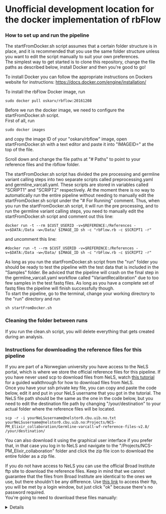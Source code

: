 # Unofficial development location for the docker implementation of rbFlow

### How to set up and run the pipeline  
The startFromDocker.sh script assumes that a certain folder structure is in place, and it is recommended that you use the same folder structure unless you want to edit the script manually to suit your own preferences.  
The simplest way to get started is to clone this repository, change the file paths as described below, install Docker and then you're good to go!  

To install Docker you can follow the appropriate instructions on Dockers website for instructions: https://docs.docker.com/engine/installation/

To install the rbFlow Docker image, run 
```
sudo docker pull oskarv/rbflow:20161208
```

Before we run the docker image, we need to configure the startFromDocker.sh script.  
First of all, run 
```
sudo docker images
```
and copy the image ID of your "oskarv/rbflow" image, open startFromDocker.sh with a text editor and paste it into "IMAGEID=" at the top of the file.  

Scroll down and change the file paths at "# Paths" to point to your reference files and the rbflow folder.

The startFromDocker.sh script has divided the pre processing and germline variant calling steps into two separate scripts called preprocessing.yaml and germline_varcall.yaml. These scripts are stored in variables called "SCRIPT1" and "SCRIPT2" respectively. At the moment there is no way to automatically run the entire pipeline without needing to manually edit the startFromDocker.sh script under the "# For Running" comment. Thus, when you run the startFromDocker.sh script, it will run the pre processing, and to run the germline variant calling steps, you need to manually edit the startFromDocker.sh script and comment out this line: 
```
docker run -t --rm $CUST_USERID -v=$REFERENCE:/References -v=$DATA:/Data -w=/Data/ $IMAGE_ID sh -c "rbFlow.rb -c $SCRIPT1 -r"
```
and uncomment this line:
``` 
#docker run -t --rm $CUST_USERID -v=$REFERENCE:/References -v=$DATA:/Data -w=/Data/ $IMAGE_ID sh -c "rbFlow.rb -c $SCRIPT2 -r" 
```

As long as you run the startFromDocker.sh script from the "run" folder you should be ready to test the pipeline with the test data that is included in the "Samples" folder. Be adviced that the pipeline will crash on the final step in the germline_varcall.yaml workflow called "VariantRecalibration" due to too few samples in the test fastq files. As long as you have a complete set of fastq files the pipeline will finish successfully though.  
To start the pipeline, go to the terminal, change your working directory to the "run" directory and run 
```
sh startFromDocker.sh
```

### Cleaning the folder between runs  
If you run the clean.sh script, you will delete everything that gets created during an analysis.  

### Instructions for downloading the reference files for this pipeline
If you are part of a Norwegian university you have access to the NeLS portal, which is where we store the official reference files for this pipeline. If you have never used scp to download files from NeLS, watch [this tutorial](https://www.youtube.com/watch?v=TbUl8iuIwIw) for a guided walkthrough for how to download files from NeLS.  
Once you have your ssh private key file, you can copy and paste the code below, edit it and put in your NeLS username that you got in the tutorial. The NeLS file path should be the same as the one in the code below, but you need to edit the destination file path by changing "/your/destination" to your actual folder where the reference files will be located.

```
scp -r -i yourNeLSusername@nelstor0.cbu.uib.no.txt yourNeLSusername@nelstor0.cbu.uib.no:Projects/NCS-PM_Elixir_collaboration/Germline-varcall-wf-reference-files-v2.8/ /your/destination/
```

You can also download it using the graphical user interface if you prefer that, in that case you log in to NeLS and navigate to the "/Projects/NCS-PM_Elixir_collaboration" folder and click the zip file icon to download the entire folder as a zip file.

If you do not have access to NeLS you can use the official Broad Institute ftp site to download the reference files. Keep in mind that we cannot guarantee that the files from Broad Institute are identical to the ones we use, but there shouldn't be any difference. Use [this link](ftp://gsapubftp-anonymous@ftp.broadinstitute.org/bundle/) to access their ftp, you will be met by a login window, but just click "ok" because there's no password required.  
You're going to need to download these files manually:  
<details>
Some of the files in the list below have shorter names than the ones in the ftp directory, just choose the one that fits best, there's no risk of confusion.  
1000G_phase1.indels.b37.vcf  
1000G_phase1.indels.b37.vcf.idx  
1000g.vcf - This file is not available at their ftp site, you're going to need to find it some place else, it should be 6.9GB.  
1000g.vcf.idx  
dbsnp_138.b37.vcf  
dbsnp_138.b37.vcf.idx  
hapmap_3.3.b37.vcf.gz  
hapmap_3.3.b37.vcf.gzidx  
human_g1k_v37_decoy.dict  
human_g1k_v37_decoy.fasta  
human_g1k_v37_decoy.fasta.amb  
human_g1k_v37_decoy.fasta.ann  
human_g1k_v37_decoy.fasta.bwt  
human_g1k_v37_decoy.fasta.fai  
human_g1k_v37_decoy.fasta.pac  
human_g1k_v37_decoy.fasta.sa  
Mills_and_1000G_gold_standard.indels.b37.vcf  
Mills_and_1000G_gold_standard.indels.b37.vcf.idx  
omni.vcf - This file is not available at their ftp site, you're going to need to find it some place else, it should be 193 MB.  
omni.vcf.idx  
</details>
